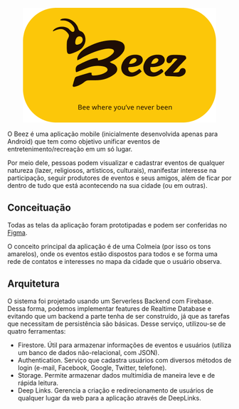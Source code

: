 <p align="center">
  <img src="app_logo.png" alt="Beez Logo" />
</p>

O Beez é uma aplicação mobile (inicialmente desenvolvida apenas para Android) que tem como objetivo unificar eventos de entretenimento/recreação em um só lugar.

Por meio dele, pessoas podem visualizar e cadastrar eventos de qualquer natureza (lazer, religiosos, artísticos, culturais), manifestar interesse na participação, seguir produtores de eventos e seus amigos, além de ficar por dentro de tudo que está acontecendo na sua cidade (ou em outras).

## Conceituação
Todas as telas da aplicação foram prototipadas e podem ser conferidas no [Figma](https://www.figma.com/file/Olq4J0VEGG3uVRVEj1F3Je/Beez?type=design&node-id=0%3A1&mode=design&t=Ohi60UqIyTlv2Hp9-1). 

O conceito principal da aplicação é de uma Colmeia (por isso os tons amarelos), onde os eventos estão dispostos para todos e se forma uma rede de contatos e interesses no mapa da cidade que o usuário observa.

## Arquitetura

O sistema foi projetado usando um Serverless Backend com Firebase. Dessa forma, podemos implementar features de Realtime Database e evitando que um backend a parte tenha de ser construído, já que as tarefas que necessitam de persistência são básicas. Desse serviço, utilizou-se de quatro ferramentas:

 * Firestore. Útil para armazenar informações de eventos e usuários (utiliza um banco de dados não-relacional, com JSON).
 * Authentication. Serviço que cadastra usuários com diversos métodos de login (e-mail, Facebook, Google, Twitter, telefone).
 * Storage. Permite armazenar dados multimídia de maneira leve e de rápida leitura.
 * Deep Links. Gerencia a criação e redirecionamento de usuários de qualquer lugar da web para a aplicação através de DeepLinks.